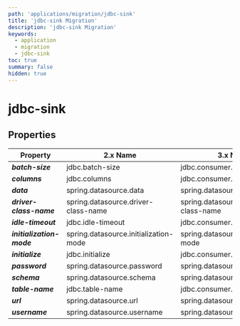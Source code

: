 ```yaml
---
path: 'applications/migration/jdbc-sink'
title: 'jdbc-sink Migration'
description: 'jdbc-sink Migration'
keywords:
  - application
  - migration
  - jdbc-sink
toc: true
summary: false
hidden: true
---
```


# jdbc-sink

## Properties

| Property                  | 2.x Name                              | 3.x Name                              |
| ------------------------- | ------------------------------------- | ------------------------------------- |
| **_batch-size_**          | jdbc.batch-size                       | jdbc.consumer.batch-size              |
| **_columns_**             | jdbc.columns                          | jdbc.consumer.columns                 |
| **_data_**                | spring.datasource.data                | spring.datasource.data                |
| **_driver-class-name_**   | spring.datasource.driver-class-name   | spring.datasource.driver-class-name   |
| **_idle-timeout_**        | jdbc.idle-timeout                     | jdbc.consumer.idle-timeout            |
| **_initialization-mode_** | spring.datasource.initialization-mode | spring.datasource.initialization-mode |
| **_initialize_**          | jdbc.initialize                       | jdbc.consumer.initialize              |
| **_password_**            | spring.datasource.password            | spring.datasource.password            |
| **_schema_**              | spring.datasource.schema              | spring.datasource.schema              |
| **_table-name_**          | jdbc.table-name                       | jdbc.consumer.table-name              |
| **_url_**                 | spring.datasource.url                 | spring.datasource.url                 |
| **_username_**            | spring.datasource.username            | spring.datasource.username            |
